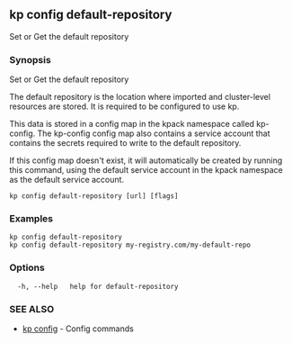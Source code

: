 ## kp config default-repository

Set or Get the default repository

### Synopsis

Set or Get the default repository 

The default repository is the location where imported and cluster-level resources are stored. It is required to be configured to use kp.

This data is stored in a config map in the kpack namespace called kp-config. 
The kp-config config map also contains a service account that contains the secrets required to write to the default repository.

If this config map doesn't exist, it will automatically be created by running this command, using the default service account in the kpack namespace as the default service account.


```
kp config default-repository [url] [flags]
```

### Examples

```
kp config default-repository
kp config default-repository my-registry.com/my-default-repo
```

### Options

```
  -h, --help   help for default-repository
```

### SEE ALSO

* [kp config](kp_config.md)	 - Config commands

